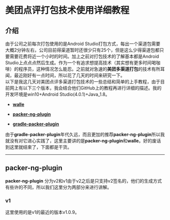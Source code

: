 # 美团点评打包技术使用详细教程
## 介绍
由于公司之前每次打包使用的是Android Studio打包方式，每出一个渠道包需要大概2分钟左右，公司目前得渠道暂时还很少只有25个，但是这么少得渠道包都只要需要花费将近一个小时的时间。加上之前对打包技术的了解基本都是Android Studio上点点点然后生成。作为一个有追求想提高技术（其实想有更多时间喝咖啡）的程序员，这种情况怎么能忍。之前就对急速的**美团多渠道打包**的技术有所耳闻，最近刚好有一点时间，所以花了几天的时间来研究一下。  
以下是我这几天对美团点评多渠道打包技术的一些总结和简单的上手教程，由于目前网上有以下三个版本，我会结合他们GitHub上的教程再进行详细的描述。我的开发环境是win10+Android Studio(4.0.1)+Java_1.8。
- [**walle**](https://github.com/Meituan-Dianping/walle)

- [**packer-ng-plugin**](https://github.com/mcxiaoke/packer-ng-plugin)

- [**gradle-packer-plugin**](https://github.com/mcxiaoke/gradle-packer-plugin)

由于**gradle-packer-plugin**年代久远，而且更加的推荐**packer-ng-plugin**所以我就没有对它进心实践了，这里主要讲的是**packer-ng-plugin**和**walle**。好的废话到这里就结束了，下面都是干货。  


-----
## packer-ng-plugin

**packer-ng-plugin** 分为v2和v1由于v2之后是只支持v2签名的，他们的生成方式有些许的不同，所以我们这里分为两部分来进行讲解。

### v1
这里使用的是v1的最近的版本v1.0.9。
